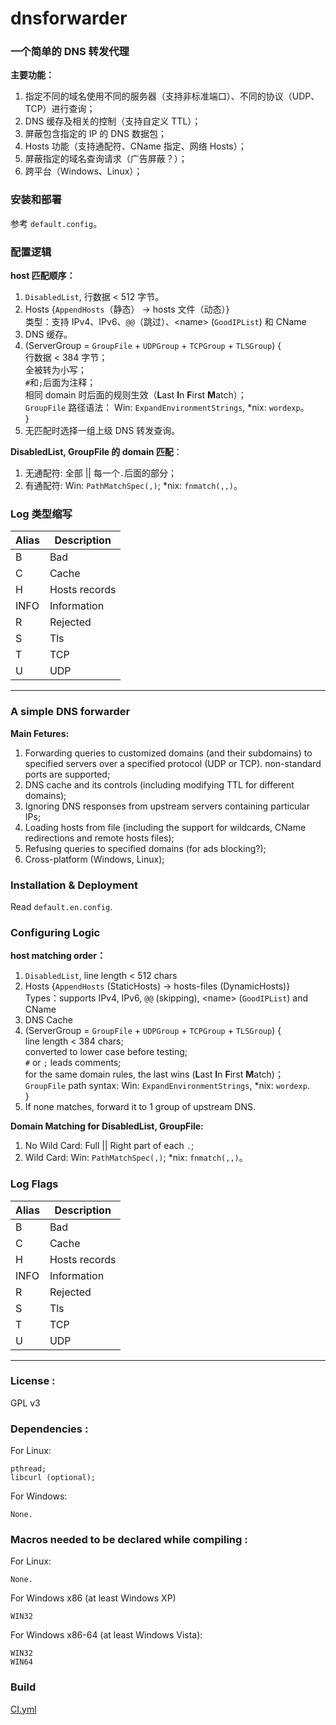 dnsforwarder
============

### 一个简单的 DNS 转发代理

**主要功能：**

1. 指定不同的域名使用不同的服务器（支持非标准端口）、不同的协议（UDP、TCP）进行查询；
2. DNS 缓存及相关的控制（支持自定义 TTL）；
3. 屏蔽包含指定的 IP 的 DNS 数据包；
4. Hosts 功能（支持通配符、CName 指定、网络 Hosts）；
5. 屏蔽指定的域名查询请求（广告屏蔽？）；
6. 跨平台（Windows、Linux）；

### 安装和部署
 参考 `default.config`。

### 配置逻辑
**host 匹配顺序：**

1. `DisabledList`, 行数据 < 512 字节。
2. Hosts {`AppendHosts`（静态） -> hosts 文件（动态）}
    <br>
    类型：支持 IPv4、IPv6、`@@`（跳过）、\<name> (`GoodIPList`) 和 CName
3. DNS 缓存。
4. (ServerGroup = `GroupFile` + `UDPGroup` + `TCPGroup` + `TLSGroup`) {
       <br>
        行数据 < 384 字节；
       <br>
        全被转为小写；
       <br>
        `#`和`;`后面为注释；
       <br>
        相同 domain 时后面的规则生效（**L**ast **I**n **F**irst **M**atch）；
       <br>
        `GroupFile` 路径语法： Win: `ExpandEnvironmentStrings`, *nix: `wordexp`。
       <br>
    }
5. 无匹配时选择一组上级 DNS 转发查询。

**DisabledList, GroupFile 的 domain 匹配**：
1. 无通配符: 全部 || 每一个`.`后面的部分；
2. 有通配符: Win: `PathMatchSpec(,)`; *nix: `fnmatch(,,)`。

### Log 类型缩写

| Alias | Description   |
| ----- | ------------- |
| B     | Bad           |
| C     | Cache         |
| H     | Hosts records |
| INFO  | Information   |
| R     | Rejected      |
| S     | Tls           |
| T     | TCP           |
| U     | UDP           |

---

### A simple DNS forwarder

**Main Fetures:**

1. Forwarding queries to customized domains (and their subdomains) to specified servers over a specified protocol (UDP or TCP). non-standard ports are supported;
2. DNS cache and its controls (including modifying TTL for different domains);
3. Ignoring DNS responses from upstream servers containing particular IPs;
4. Loading hosts from file (including the support for wildcards, CName redirections and remote hosts files);
5. Refusing queries to specified domains (for ads blocking?);
6. Cross-platform (Windows, Linux);

### Installation & Deployment
Read `default.en.config`.

### Configuring Logic
**host matching order：**

1. `DisabledList`, line length < 512 chars
2. Hosts {`AppendHosts` (StaticHosts) -> hosts-files (DynamicHosts)}
   <br>
   Types：supports IPv4, IPv6, `@@` (skipping), \<name> (`GoodIPList`) and CName
3. DNS Cache
4. (ServerGroup = `GroupFile` + `UDPGroup` + `TCPGroup` + `TLSGroup`) {
       <br>
       line length < 384 chars;
       <br>
       converted to lower case before testing;
       <br>
       `#` or `;` leads comments;
       <br>
       for the same domain rules, the last wins (**L**ast **I**n **F**irst **M**atch)；
       <br>
       `GroupFile` path syntax:  Win: `ExpandEnvironmentStrings`, *nix: `wordexp`.
       <br>
   }
5. If none matches, forward it to 1 group of upstream DNS.

**Domain Matching for DisabledList, GroupFile:**
1. No Wild Card: Full || Right part of each `.`;
2. Wild Card: Win: `PathMatchSpec(,)`; *nix: `fnmatch(,,)`。

### Log Flags

| Alias | Description   |
| ----- | ------------- |
| B     | Bad           |
| C     | Cache         |
| H     | Hosts records |
| INFO  | Information   |
| R     | Rejected      |
| S     | Tls           |
| T     | TCP           |
| U     | UDP           |

---

### License :
GPL v3

### Dependencies :

  For Linux:

    pthread;
    libcurl (optional);

  For Windows:

    None.

### Macros needed to be declared while compiling :

  For Linux:

    None.

  For Windows x86 (at least Windows XP)

    WIN32

  For Windows x86-64 (at least Windows Vista):

    WIN32
    WIN64

### Build

  [CI.yml](https://github.com/lifenjoiner/dnsforwarder/blob/mydev/.github/workflows/CI.yml)
